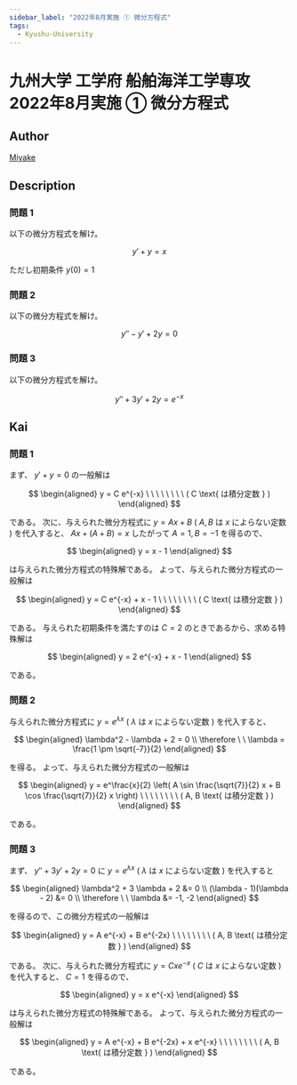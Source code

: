 ```yaml
---
sidebar_label: "2022年8月実施 ① 微分方程式"
tags:
  - Kyushu-University
---
```

# 九州大学 工学府 船舶海洋工学専攻 2022年8月実施 ① 微分方程式

## **Author**
[Miyake](https://miyake.github.io/exams/index.html)

## **Description**
### 問題 1
以下の微分方程式を解け。

$$
y' + y = x
$$

ただし初期条件 $y(0)=1$

### 問題 2
以下の微分方程式を解け。

$$
y'' - y' + 2y = 0
$$

### 問題 3
以下の微分方程式を解け。

$$
y'' + 3y' + 2y = e^{-x}
$$

## **Kai**
### 問題 1
まず、 $y'+y=0$ の一般解は

$$
\begin{aligned}
y = C e^{-x}
\ \ \ \ \ \ \ \ ( C \text{ は積分定数 } )
\end{aligned}
$$

である。
次に、与えられた微分方程式に $y = Ax+B$ ( $A,B$ は $x$ によらない定数 )
を代入すると、 $Ax+(A+B)=x$ したがって $A=1,B=-1$ を得るので、

$$
\begin{aligned}
y = x - 1
\end{aligned}
$$

は与えられた微分方程式の特殊解である。
よって、与えられた微分方程式の一般解は

$$
\begin{aligned}
y = C e^{-x} + x - 1
\ \ \ \ \ \ \ \ ( C \text{ は積分定数 } )
\end{aligned}
$$

である。
与えられた初期条件を満たすのは $C=2$ のときであるから、求める特殊解は

$$
\begin{aligned}
y = 2 e^{-x} + x - 1
\end{aligned}
$$

である。

### 問題 2
与えられた微分方程式に $y = e^{\lambda x}$ ( $\lambda$ は $x$ によらない定数 )
を代入すると、

$$
\begin{aligned}
\lambda^2 - \lambda + 2 = 0
\\
\therefore \ \ 
\lambda = \frac{1 \pm \sqrt{-7}}{2}
\end{aligned}
$$

を得る。
よって、与えられた微分方程式の一般解は

$$
\begin{aligned}
y = e^\frac{x}{2} \left(
A \sin \frac{\sqrt{7}}{2} x + B \cos \frac{\sqrt{7}}{2} x \right)
\ \ \ \ \ \ \ \ ( A, B \text{ は積分定数 } )
\end{aligned}
$$

である。

### 問題 3
まず、 $y''+3y'+2y=0$ に
$y = e^{\lambda x}$ ( $\lambda$ は $x$ によらない定数 )
を代入すると

$$
\begin{aligned}
\lambda^2 + 3 \lambda + 2 &= 0
\\
(\lambda - 1)(\lambda - 2) &= 0
\\
\therefore \ \ 
\lambda &= -1, -2
\end{aligned}
$$

を得るので、この微分方程式の一般解は

$$
\begin{aligned}
y = A e^{-x} + B e^{-2x}
\ \ \ \ \ \ \ \ ( A, B \text{ は積分定数 } )
\end{aligned}
$$

である。
次に、与えられた微分方程式に $y = Cxe^{-x}$ ( $C$ は $x$ によらない定数 )
を代入すると、 $C=1$ を得るので、

$$
\begin{aligned}
y = x e^{-x}
\end{aligned}
$$

は与えられた微分方程式の特殊解である。
よって、与えられた微分方程式の一般解は

$$
\begin{aligned}
y = A e^{-x} + B e^{-2x} + x e^{-x}
\ \ \ \ \ \ \ \ ( A, B \text{ は積分定数 } )
\end{aligned}
$$

である。